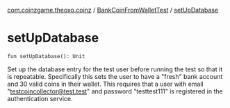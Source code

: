 [com.coinzgame.theoxo.coinz](../index.md) / [BankCoinFromWalletTest](index.md) / [setUpDatabase](.)

# setUpDatabase

`fun setUpDatabase(): Unit`

Set up the database entry for the test user before running the test so that it is repeatable.
Specifically this sets the user to have a "fresh" bank account and 30 valid coins in
their wallet.
This requires that a user with email "testcoincollector@test.test" and
password "testtest111" is registered in the authentication service.


